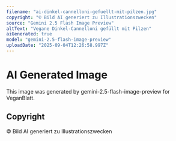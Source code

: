 ```yaml
---
filename: "ai-dinkel-cannelloni-gefuellt-mit-pilzen.jpg"
copyright: "© Bild AI generiert zu Illustrationszwecken"
source: "Gemini 2.5 Flash Image Preview"
altText: "Vegane Dinkel-Cannelloni gefüllt mit Pilzen"
aiGenerated: true
model: "gemini-2.5-flash-image-preview"
uploadDate: "2025-09-04T12:26:58.997Z"
---
```


# AI Generated Image

This image was generated by gemini-2.5-flash-image-preview for VeganBlatt.

## Copyright
© Bild AI generiert zu Illustrationszwecken
